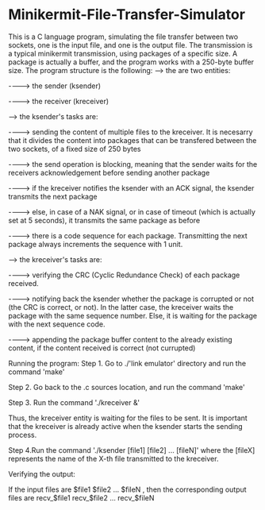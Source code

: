 # Minikermit-File-Transfer-Simulator

This is a C language program, simulating the file transfer between two sockets, one is the input file, and one is the output file.
The transmission is a typical minikermit transmission, using packages of a specific size. A package is actually a buffer, and the program works with a 250-byte buffer size.
The program structure is the following:
--> the are two entities:

----> the sender (ksender)
  
----> the receiver (kreceiver)


  
--> the ksender's tasks are:

----> sending the content of multiple files to the kreceiver. It is necesarry that it divides the content into packages that can be transfered between the two sockets, of a fixed size of 250 bytes
  
----> the send operation is blocking, meaning that the sender waits for the receivers acknowledgement before sending another package
  
----> if the kreceiver notifies the ksender with an ACK signal, the ksender transmits the next package
    
----> else, in case of a NAK signal, or in case of timeout (which is actually set at 5 seconds), it transmits the same package as before
    
----> there is a code sequence for each package. Transmitting the next package always increments the sequence with 1 unit.


    
--> the kreceiver's tasks are:

----> verifying the CRC (Cyclic Redundance Check) of each package received.
  
----> notifying back the ksender whether the package is corrupted or not (the CRC is correct, or not). In the latter case, the kreceiver waits the package with the same sequence number. Else, it is waiting for the package with the next sequence code.
    
----> appending the package buffer content to the already existing content, if the content received is correct (not currupted)



Running the program:
Step 1. Go to ./'link emulator' directory and run the command 'make'

Step 2. Go back to the .c sources location, and run the command 'make'

Step 3. Run the command './kreceiver &'

  Thus, the kreceiver entity is waiting for the files to be sent. It is important that the kreceiver is already active when the ksender starts the sending process.
  
Step 4.Run the command './ksender [file1] [file2] ... [fileN]' where the [fileX] represents the name of the X-th file transmitted to the kreceiver.


Verifying the output:

If the input files are $file1 $file2 ... $fileN , then the corresponding output files are recv_$file1 recv_$file2 ... recv_$fileN
